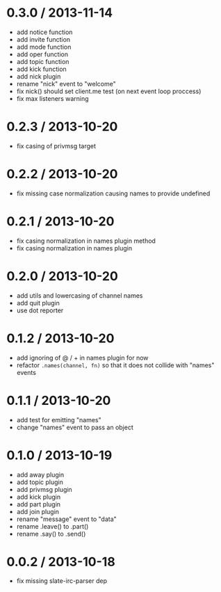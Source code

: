 
0.3.0 / 2013-11-14 
==================

 * add notice function
 * add invite function
 * add mode function
 * add oper function
 * add topic function
 * add kick function
 * add nick plugin
 * rename "nick" event to "welcome"
 * fix nick() should set client.me test (on next event loop proccess)
 * fix max listeners warning

0.2.3 / 2013-10-20 
==================

 * fix casing of privmsg target

0.2.2 / 2013-10-20 
==================

 * fix missing case normalization causing names to provide undefined

0.2.1 / 2013-10-20 
==================

 * fix casing normalization in names plugin method
 * fix casing normalization in names plugin

0.2.0 / 2013-10-20 
==================

 * add utils and lowercasing of channel names
 * add quit plugin
 * use dot reporter

0.1.2 / 2013-10-20 
==================

 * add ignoring of @ / + in names plugin for now
 * refactor `.names(channel, fn)` so that it does not collide with "names" events

0.1.1 / 2013-10-20 
==================

 * add test for emitting "names"
 * change "names" event to pass an object

0.1.0 / 2013-10-19 
==================

 * add away plugin
 * add topic plugin
 * add privmsg plugin
 * add kick plugin
 * add part plugin
 * add join plugin
 * rename "message" event to "data"
 * rename .leave() to .part()
 * rename .say() to .send()

0.0.2 / 2013-10-18 
==================

 * fix missing slate-irc-parser dep

